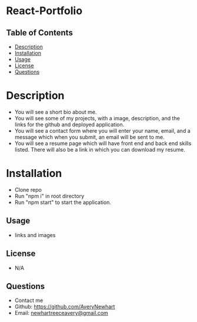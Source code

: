 # React-Portfolio
 
  ## Table of Contents

  * [Description](#description)
  * [Installation](#installation)
  * [Usage](#usage)
  * [License](#license)
  * [Questions](#questions)
  
  # Description
  - You will see a short bio about me. 
  - You will see some of my projects, with a image, description, and the links for the github and deployed  application.
  - You will see a contact form where you will enter your name, email, and a message which when you submit, an email will be sent to me.
  - You will see a resume page which will have front end and back end skills listed. There will also be a link in which you can download my resume.

  # Installation
  - Clone repo
  - Run "npm i" in root directory
  - Run "npm start" to start the application. 

  ## Usage
  - links and images

  ## License
  -  N/A

  ## Questions
  - Contact me
  - Github: https://github.com/AveryNewhart
  - Email: newhartreeceavery@gmail.com